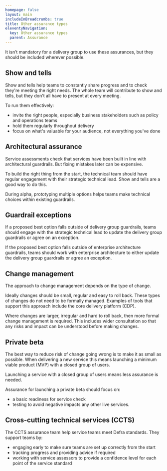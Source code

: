 ```yaml
---
homepage: false
layout: main
includeInBreadcrumbs: true
title: Other assurance types
eleventyNavigation:
  key: Other assurance types
  parent: Assurance
---
```


It isn’t mandatory for a delivery group to use these assurances, but they should be included wherever possible. 

## Show and tells 

Show and tells help teams to constantly share progress and to check they're meeting the right needs. The whole team will contribute to show and tells, but they don't all have to present at every meeting. 

To run them effectively: 

* invite the right people, especially business stakeholders such as policy and operations teams 
* hold them regularly throughout delivery 
* focus on what's valuable for your audience, not everything you've done 

## Architectural assurance 

Service assessments check that services have been built in line with architectural guardrails. But fixing mistakes later can be expensive. 

To build the right thing from the start, the technical team should have regular engagement with their strategic technical lead. Show and tells are a good way to do this. 

During alpha, prototyping multiple options helps teams make technical choices within existing guardrails. 

## Guardrail exceptions 

If a proposed best option falls outside of delivery group guardrails, teams should engage with the strategic technical lead to update the delivery group guardrails or agree on an exception. 

If the proposed best option falls outside of enterprise architecture guardrails, teams should work with enterprise architecture to either update the delivery group guardrails or agree an exception. 

## Change management 

The approach to change management depends on the type of change. 

Ideally changes should be small, regular and easy to roll back. These types of changes do not need to be formally managed. Examples of tools that support this approach include the core delivery platform (CDP). 

Where changes are larger, irregular and hard to roll back, then more formal change management is required. This includes wider consultation so that any risks and impact can be understood before making changes. 

## Private beta 

The best way to reduce risk of change going wrong is to make it as small as possible. When delivering a new service this means launching a minimum viable product (MVP) with a closed group of users. 

Launching a service with a closed group of users means less assurance is needed. 

Assurance for launching a private beta should focus on: 

* a basic readiness for service check 
* testing to avoid negative impacts any other live services. 

## Cross-cutting technical services (CCTS) 

The CCTS assurance team help service teams meet Defra standards. They support teams by: 

* engaging early to make sure teams are set up correctly from the start 
* tracking progress and providing advice if required 
* working with service assessors to provide a confidence level for each point of the service standard
